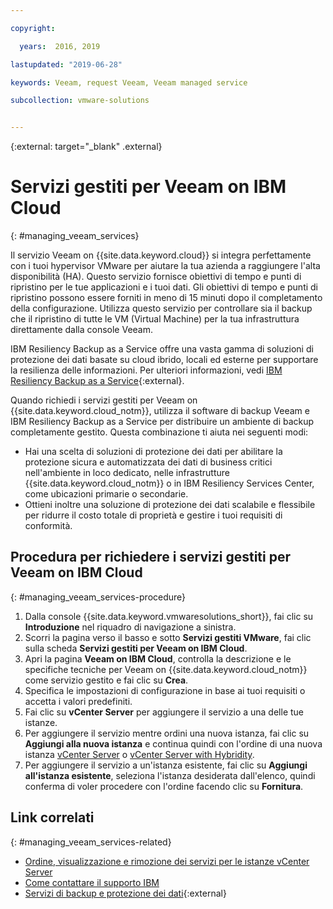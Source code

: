 ```yaml
---

copyright:

  years:  2016, 2019

lastupdated: "2019-06-28"

keywords: Veeam, request Veeam, Veeam managed service

subcollection: vmware-solutions


---
```


{:external: target="_blank" .external}

# Servizi gestiti per Veeam on IBM Cloud
{: #managing_veeam_services}

Il servizio Veeam on {{site.data.keyword.cloud}} si integra perfettamente con i tuoi hypervisor VMware per aiutare la tua azienda a raggiungere l'alta disponibilità (HA). Questo servizio fornisce obiettivi di tempo e punti di ripristino per le tue applicazioni e i tuoi dati. Gli obiettivi di tempo e punti di ripristino possono essere forniti in meno di 15 minuti dopo il completamento della configurazione. Utilizza questo servizio per controllare sia il backup che il ripristino di tutte le VM (Virtual Machine) per la tua infrastruttura direttamente dalla console Veeam.

IBM Resiliency Backup as a Service offre una vasta gamma di soluzioni di protezione dei dati basate su cloud ibrido, locali ed esterne per supportare la resilienza delle informazioni. Per ulteriori informazioni, vedi [IBM Resiliency Backup as a Service](https://www.ibm.com/us-en/marketplace/managed-backup-services){:external}.

Quando richiedi i servizi gestiti per Veeam on {{site.data.keyword.cloud_notm}}, utilizza il software di backup Veeam e IBM Resiliency Backup as a Service per distribuire un ambiente di backup completamente gestito. Questa combinazione ti aiuta nei seguenti modi:
* Hai una scelta di soluzioni di protezione dei dati per abilitare la protezione sicura e automatizzata dei dati di business critici nell'ambiente in loco dedicato, nelle infrastrutture {{site.data.keyword.cloud_notm}} o in IBM Resiliency Services Center, come ubicazioni primarie o secondarie.
* Ottieni inoltre una soluzione di protezione dei dati scalabile e flessibile per ridurre il costo totale di proprietà e gestire i tuoi requisiti di conformità.

## Procedura per richiedere i servizi gestiti per Veeam on IBM Cloud
{: #managing_veeam_services-procedure}

1. Dalla console {{site.data.keyword.vmwaresolutions_short}}, fai clic su **Introduzione** nel riquadro di navigazione a sinistra.
2. Scorri la pagina verso il basso e sotto **Servizi gestiti VMware**, fai clic sulla scheda **Servizi gestiti per Veeam on IBM Cloud**.
3. Apri la pagina **Veeam on IBM Cloud**, controlla la descrizione e le specifiche tecniche per Veeam on {{site.data.keyword.cloud_notm}} come servizio gestito e fai clic su **Crea**.
4. Specifica le impostazioni di configurazione in base ai tuoi requisiti o accetta i valori predefiniti.
5. Fai clic su **vCenter Server** per aggiungere il servizio a una delle tue istanze.
6. Per aggiungere il servizio mentre ordini una nuova istanza, fai clic su **Aggiungi alla nuova istanza** e continua quindi con l'ordine di una nuova istanza [vCenter Server](/docs/services/vmwaresolutions/vcenter?topic=vmware-solutions-vc_orderinginstance) o [vCenter Server with Hybridity](/docs/services/vmwaresolutions/vcenter?topic=vmware-solutions-vc_hybrid_orderinginstance).
7. Per aggiungere il servizio a un'istanza esistente, fai clic su **Aggiungi all'istanza esistente**, seleziona l'istanza desiderata dall'elenco, quindi conferma di voler procedere con l'ordine facendo clic su **Fornitura**.

## Link correlati
{: #managing_veeam_services-related}

* [Ordine, visualizzazione e rimozione dei servizi per le istanze vCenter Server](/docs/services/vmwaresolutions/vcenter?topic=vmware-solutions-vc_addingremovingservices)
* [Come contattare il supporto IBM](/docs/services/vmwaresolutions/vmonic?topic=vmware-solutions-trbl_support)
* [Servizi di backup e protezione dei dati](https://www.ibm.com/services/business-continuity/backup-data-protection){:external}

